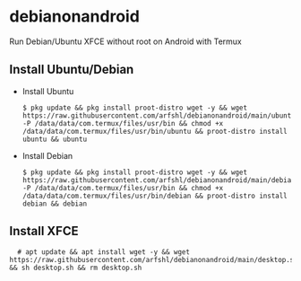 # debianonandroid
Run Debian/Ubuntu XFCE without root on Android with Termux
## Install Ubuntu/Debian
- Install Ubuntu

      $ pkg update && pkg install proot-distro wget -y && wget https://raw.githubusercontent.com/arfshl/debianonandroid/main/ubuntu -P /data/data/com.termux/files/usr/bin && chmod +x /data/data/com.termux/files/usr/bin/ubuntu && proot-distro install ubuntu && ubuntu

- Install Debian

      $ pkg update && pkg install proot-distro wget -y && wget https://raw.githubusercontent.com/arfshl/debianonandroid/main/debian -P /data/data/com.termux/files/usr/bin && chmod +x /data/data/com.termux/files/usr/bin/debian && proot-distro install debian && debian

## Install XFCE

      # apt update && apt install wget -y && wget https://raw.githubusercontent.com/arfshl/debianonandroid/main/desktop.sh && sh desktop.sh && rm desktop.sh

